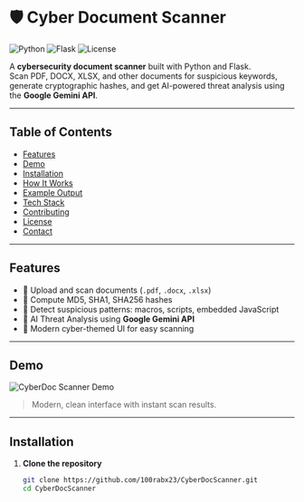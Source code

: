 # 🛡 Cyber Document Scanner

![Python](https://img.shields.io/badge/Python-3.13-blue) ![Flask](https://img.shields.io/badge/Flask-2.3-green) ![License](https://img.shields.io/badge/License-MIT-yellow)

A **cybersecurity document scanner** built with Python and Flask.  
Scan PDF, DOCX, XLSX, and other documents for suspicious keywords, generate cryptographic hashes, and get AI-powered threat analysis using the **Google Gemini API**.

---

## Table of Contents
- [Features](#features)
- [Demo](#demo)
- [Installation](#installation)
- [How It Works](#how-it-works)
- [Example Output](#example-output)
- [Tech Stack](#tech-stack)
- [Contributing](#contributing)
- [License](#license)
- [Contact](#contact)

---

## Features

- 🔹 Upload and scan documents (`.pdf`, `.docx`, `.xlsx`)  
- 🔹 Compute MD5, SHA1, SHA256 hashes  
- 🔹 Detect suspicious patterns: macros, scripts, embedded JavaScript  
- 🔹 AI Threat Analysis using **Google Gemini API**  
- 🔹 Modern cyber-themed UI for easy scanning  

---

## Demo

![CyberDoc Scanner Demo](screenshot.png)  

> Modern, clean interface with instant scan results.

---

## Installation

1. **Clone the repository**
   ```bash
   git clone https://github.com/100rabx23/CyberDocScanner.git
   cd CyberDocScanner
